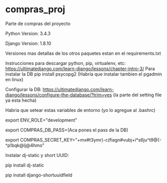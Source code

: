 # compras_proj
Parte de compras del proyecto

Python Version: 3.4.3

Django Version: 1.8.10

Versiones mas detallas de los otros paquetes estan en el requirements.txt

Instrucciones para descargar python, pip, virtualenv, etc: https://ultimatedjango.com/learn-django/lessons/chapter-intro-3/
Para instalar la DB pip install psycopg2 (Habría que instalar tambien el pgadmin en linux)

Configurar la DB: https://ultimatedjango.com/learn-django/lessons/configure-the-database/?trim=yes (la parte del setting file ya esta hecha)

Habria que setear estas variables de entorno (yo lo agregue al .bashrc)

export ENV_ROLE="development"

export COMPRAS_DB_PASS=(Aca pones el pass de la DB)

export COMPRAS_SECRET_KEY="+mx#t3ymr)-c(fiagn#vubj+i*s6ju^t9@(-^p!bqk@lj@4hmo"

Instalar dj-static y short UUID: 

pip install dj-static

pip install django-shortuuidfield


